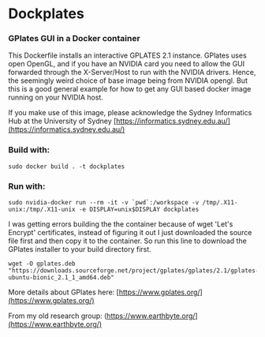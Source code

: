 # Dockplates
### GPlates GUI in a Docker container

This Dockerfile installs an interactive GPLATES 2.1 instance.
GPlates uses open OpenGL, and if you have an NVIDIA card you need to allow the GUI forwarded through the X-Server/Host to run with the NVIDIA drivers. Hence, the seemingly weird choice of base image being from NVIDIA opengl. But this is a good general example for how to get any GUI based docker image running on your NVIDIA host.

If you make use of this image, please acknowledge the Sydney Informatics Hub at the University of Sydney [https://informatics.sydney.edu.au/](https://informatics.sydney.edu.au/)

### Build with:
```
sudo docker build . -t dockplates
```

### Run with:
```
sudo nvidia-docker run --rm -it -v `pwd`:/workspace -v /tmp/.X11-unix:/tmp/.X11-unix -e DISPLAY=unix$DISPLAY dockplates
```

I was getting errors building the the container because of wget 'Let's Encrypt' certificates, instead of figuring it out I just downloaded the source file first and then copy it to the container. So run this line to download the GPlates installer to your build directory first.

```
wget -O gplates.deb "https://downloads.sourceforge.net/project/gplates/gplates/2.1/gplates-ubuntu-bionic_2.1_1_amd64.deb"
```

More details about GPlates here:
[https://www.gplates.org/](https://www.gplates.org/)

From my old research group:
(https://www.earthbyte.org/](https://www.earthbyte.org/)
